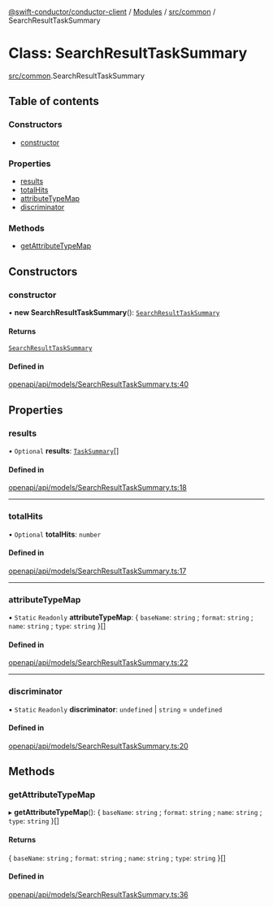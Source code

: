 [@swift-conductor/conductor-client](../README.md) / [Modules](../modules.md) / [src/common](../modules/src_common.md) / SearchResultTaskSummary

# Class: SearchResultTaskSummary

[src/common](../modules/src_common.md).SearchResultTaskSummary

## Table of contents

### Constructors

- [constructor](src_common.SearchResultTaskSummary.md#constructor)

### Properties

- [results](src_common.SearchResultTaskSummary.md#results)
- [totalHits](src_common.SearchResultTaskSummary.md#totalhits)
- [attributeTypeMap](src_common.SearchResultTaskSummary.md#attributetypemap)
- [discriminator](src_common.SearchResultTaskSummary.md#discriminator)

### Methods

- [getAttributeTypeMap](src_common.SearchResultTaskSummary.md#getattributetypemap)

## Constructors

### constructor

• **new SearchResultTaskSummary**(): [`SearchResultTaskSummary`](src_common.SearchResultTaskSummary.md)

#### Returns

[`SearchResultTaskSummary`](src_common.SearchResultTaskSummary.md)

#### Defined in

[openapi/api/models/SearchResultTaskSummary.ts:40](https://github.com/swift-conductor/conductor-client-typescript/blob/9866b7c/openapi/api/models/SearchResultTaskSummary.ts#L40)

## Properties

### results

• `Optional` **results**: [`TaskSummary`](src_common.TaskSummary.md)[]

#### Defined in

[openapi/api/models/SearchResultTaskSummary.ts:18](https://github.com/swift-conductor/conductor-client-typescript/blob/9866b7c/openapi/api/models/SearchResultTaskSummary.ts#L18)

___

### totalHits

• `Optional` **totalHits**: `number`

#### Defined in

[openapi/api/models/SearchResultTaskSummary.ts:17](https://github.com/swift-conductor/conductor-client-typescript/blob/9866b7c/openapi/api/models/SearchResultTaskSummary.ts#L17)

___

### attributeTypeMap

▪ `Static` `Readonly` **attributeTypeMap**: \{ `baseName`: `string` ; `format`: `string` ; `name`: `string` ; `type`: `string`  }[]

#### Defined in

[openapi/api/models/SearchResultTaskSummary.ts:22](https://github.com/swift-conductor/conductor-client-typescript/blob/9866b7c/openapi/api/models/SearchResultTaskSummary.ts#L22)

___

### discriminator

▪ `Static` `Readonly` **discriminator**: `undefined` \| `string` = `undefined`

#### Defined in

[openapi/api/models/SearchResultTaskSummary.ts:20](https://github.com/swift-conductor/conductor-client-typescript/blob/9866b7c/openapi/api/models/SearchResultTaskSummary.ts#L20)

## Methods

### getAttributeTypeMap

▸ **getAttributeTypeMap**(): \{ `baseName`: `string` ; `format`: `string` ; `name`: `string` ; `type`: `string`  }[]

#### Returns

\{ `baseName`: `string` ; `format`: `string` ; `name`: `string` ; `type`: `string`  }[]

#### Defined in

[openapi/api/models/SearchResultTaskSummary.ts:36](https://github.com/swift-conductor/conductor-client-typescript/blob/9866b7c/openapi/api/models/SearchResultTaskSummary.ts#L36)
